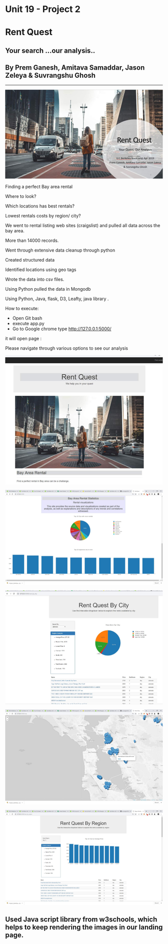 ﻿# Unit 19 - Project 2

# Rent Quest
## Your search ...our analysis..

## By Prem Ganesh, Amitava Samaddar, Jason Zeleya & Suvrangshu Ghosh

--------------------------------------------------

![](readmeimages/clip1.jpg)

Finding a perfect Bay area rental

Where to look?

Which locations has best rentals?

Lowest rentals costs by region/ city?

We went to rental listing web sites (craigslist) and pulled all data across the bay area.

More than 14000 records.

Went through extensive data cleanup through python

Created structured data 

Identified locations using geo tags

Wrote the data into csv files.

Using Python pulled the data in Mongodb

Using Python, Java, flask, D3, Leafty, java library .

How to execute:

- Open Git bash
- execute app.py
- Go to Google chrome
type http://127.0.0.1:5000/

it will open page :

Please navigate through various options to see our analysis 

![](readmeimages/clip2.jpg)

![](readmeimages/clip3.jpg)

![](readmeimages/clip4.jpg)

![](readmeimages/clip6.jpg)

![](readmeimages/clip5.jpg)


## Used Java script library from w3schools, which helps to keep rendering the images in our landing page.

